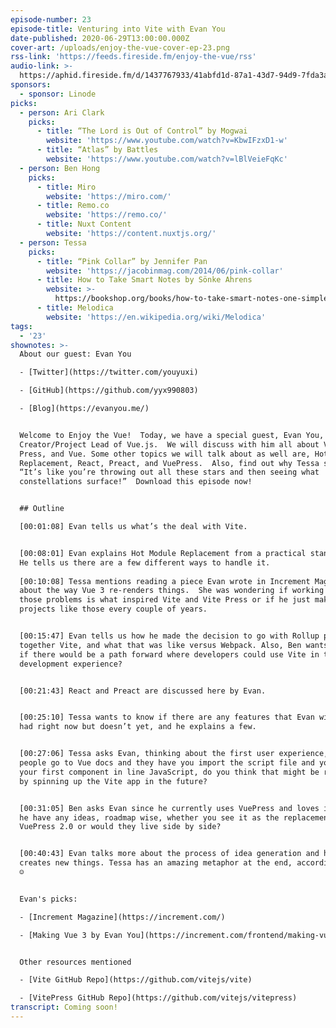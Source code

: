 ```yaml
---
episode-number: 23
episode-title: Venturing into Vite with Evan You
date-published: 2020-06-29T13:00:00.000Z
cover-art: /uploads/enjoy-the-vue-cover-ep-23.png
rss-link: 'https://feeds.fireside.fm/enjoy-the-vue/rss'
audio-link: >-
  https://aphid.fireside.fm/d/1437767933/41abfd1d-87a1-43d7-94d9-7fda3a5120e1/b17c0661-a1bb-4e18-80ba-d57e918fab7d.mp3
sponsors:
  - sponsor: Linode
picks:
  - person: Ari Clark
    picks:
      - title: “The Lord is Out of Control” by Mogwai
        website: 'https://www.youtube.com/watch?v=KbwIFzxD1-w'
      - title: “Atlas” by Battles
        website: 'https://www.youtube.com/watch?v=lBlVeieFqKc'
  - person: Ben Hong
    picks:
      - title: Miro
        website: 'https://miro.com/'
      - title: Remo.co
        website: 'https://remo.co/'
      - title: Nuxt Content
        website: 'https://content.nuxtjs.org/'
  - person: Tessa
    picks:
      - title: “Pink Collar” by Jennifer Pan
        website: 'https://jacobinmag.com/2014/06/pink-collar'
      - title: How to Take Smart Notes by Sönke Ahrens
        website: >-
          https://bookshop.org/books/how-to-take-smart-notes-one-simple-technique-to-boost-writing-learning-and-thinking-for-students-academics-and-nonfiction-book-writers/9781542866507
      - title: Melodica
        website: 'https://en.wikipedia.org/wiki/Melodica'
tags:
  - '23'
shownotes: >-
  About our guest: Evan You

  - [Twitter](https://twitter.com/youyuxi)

  - [GitHub](https://github.com/yyx990803)

  - [Blog](https://evanyou.me/)


  Welcome to Enjoy the Vue!  Today, we have a special guest, Evan You,
  Creator/Project Lead of Vue.js.  We will discuss with him all about Vite, Vite
  Press, and Vue. Some other topics we will talk about as well are, Hot Module
  Replacement, React, Preact, and VuePress.  Also, find out why Tessa says,
  “It’s like you’re throwing out all these stars and then seeing what
  constellations surface!”  Download this episode now!


  ## Outline

  [00:01:08] Evan tells us what’s the deal with Vite. 


  [00:08:01] Evan explains Hot Module Replacement from a practical standpoint.
  He tells us there are a few different ways to handle it. 
   
  [00:10:08] Tessa mentions reading a piece Evan wrote in Increment Magazine
  about the way Vue 3 re-renders things.  She was wondering if working through
  those problems is what inspired Vite and Vite Press or if he just makes new
  projects like those every couple of years.


  [00:15:47] Evan tells us how he made the decision to go with Rollup putting
  together Vite, and what that was like versus Webpack. Also, Ben wants to know
  if there would be a path forward where developers could use Vite in their
  development experience?


  [00:21:43] React and Preact are discussed here by Evan. 


  [00:25:10] Tessa wants to know if there are any features that Evan wishes Vite
  had right now but doesn’t yet, and he explains a few. 


  [00:27:06] Tessa asks Evan, thinking about the first user experience, when
  people go to Vue docs and they have you import the script file and you make
  your first component in line JavaScript, do you think that might be replaced
  by spinning up the Vite app in the future?


  [00:31:05] Ben asks Evan since he currently uses VuePress and loves it, does
  he have any ideas, roadmap wise, whether you see it as the replacement as a
  VuePress 2.0 or would they live side by side?


  [00:40:43] Evan talks more about the process of idea generation and how he
  creates new things. Tessa has an amazing metaphor at the end, according to Ari
  ☺


  Evan's picks:

  - [Increment Magazine](https://increment.com/)

  - [Making Vue 3 by Evan You](https://increment.com/frontend/making-vue-3/)


  Other resources mentioned

  - [Vite GitHub Repo](https://github.com/vitejs/vite)

  - [VitePress GitHub Repo](https://github.com/vitejs/vitepress)
transcript: Coming soon!
---
```

